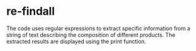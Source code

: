 # re-findall
The code uses regular expressions to extract specific information from a string of text describing the composition of different products. The extracted results are displayed using the print function.
